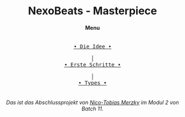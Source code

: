<h1 align="center">NexoBeats - Masterpiece</h1>
<h4 align="center">Menu</h4>
<div align="center">

 [<kbd><br>• Die Idee •<br><br></kbd>][Link] | [<kbd><br>• Erste Schritte •<br><br></kbd>][Link2] | [<kbd><br>• Types •<br><br></kbd>][Link3]

</div>


_<h6 align="center">Das ist das Abschlussprojekt von <u>Nico-Tobias Merzky</u> im Modul 2 von Batch 11.</h6>_

[Link]: dieIdee.md 'Hier siehst du wie ich auf meine Idee gekommen bin'
[Link2]: ersteSchritte.md 'Hier sind die ersten Schritte Dokumentiert wie ich mein Projekt angefangen habe.'
[Link3]: img/pokemontypeimg.jpg 'Hier findest du die Pokemon typen und deren Stärken, Schwächen und Ineffektivitäten.'